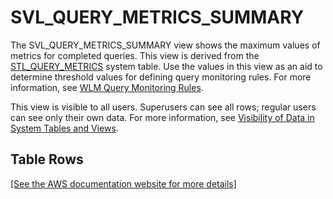 # SVL\_QUERY\_METRICS\_SUMMARY<a name="r_SVL_QUERY_METRICS_SUMMARY"></a>

The SVL\_QUERY\_METRICS\_SUMMARY view shows the maximum values of metrics for completed queries\. This view is derived from the [STL\_QUERY\_METRICS](r_STL_QUERY_METRICS.md) system table\. Use the values in this view as an aid to determine threshold values for defining query monitoring rules\. For more information, see [WLM Query Monitoring Rules](cm-c-wlm-query-monitoring-rules.md)\.

This view is visible to all users\. Superusers can see all rows; regular users can see only their own data\. For more information, see [Visibility of Data in System Tables and Views](c_visibility-of-data.md)\.

## Table Rows<a name="r_SVL_QUERY_METRICS_SUMMARY-table-rows2"></a>

[\[See the AWS documentation website for more details\]](http://docs.aws.amazon.com/redshift/latest/dg/r_SVL_QUERY_METRICS_SUMMARY.html)